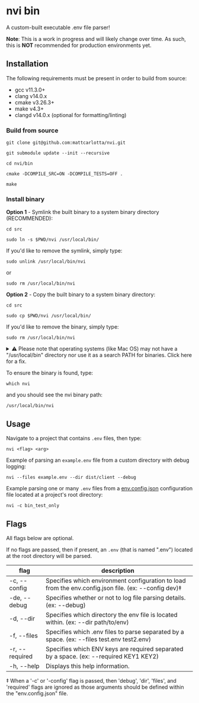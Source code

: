 # nvi bin
A custom-built executable .env file parser!

**Note**: This is a work in progress and will likely change over time. As such, this is **NOT** recommended for production environments yet.

## Installation

The following requirements must be present in order to build from source:
- gcc v11.3.0+
- clang v14.0.x
- cmake v3.26.3+
- make v4.3+
- clangd v14.0.x (optional for formatting/linting)

### Build from source
```DOSINI
git clone git@github.com:mattcarlotta/nvi.git

git submodule update --init --recursive

cd nvi/bin

cmake -DCOMPILE_SRC=ON -DCOMPILE_TESTS=OFF .

make
```

### Install binary

**Option 1** - Symlink the built binary to a system binary directory (RECOMMENDED):
```DOSINI
cd src

sudo ln -s $PWD/nvi /usr/local/bin/
```

If you'd like to remove the symlink, simply type:
```DOSINI
sudo unlink /usr/local/bin/nvi
```
or
```DOSINI
sudo rm /usr/local/bin/nvi
```

**Option 2** - Copy the built binary to a system binary directory:
```DOSINI
cd src

sudo cp $PWD/nvi /usr/local/bin/
```

If you'd like to remove the binary, simply type:
```DOSINI
sudo rm /usr/local/bin/nvi
```

<details>
<summary>
⚠️ Please note that operating systems (like Mac OS) may not have a "/usr/local/bin" directory nor use it as a search PATH for binaries. Click here for a fix.
</summary>

To fix this, create the directory (you may want to use `/opt/bin` instead):
```DOSINI
sudo mkdir -p /usr/local/bin
```
Then, edit your `.bash_profile` (or edit the `.bashrc`) or edit your `.zshrc`: 
```DOSINI
vi ~/.bash_profile
```
and add the directory to the PATH variable and save:
```DOSINI
export PATH=$PATH:/usr/local/bin
```

Then, source the change:
```DOSINI
source ~/.bash_profile
```
or
```DOSINI
source ~/.zshrc
```
</details>

To ensure the binary is found, type:
```DOSINI
which nvi
```

and you should see the nvi binary path: 
```DOSININ
/usr/local/bin/nvi
```

## Usage

Navigate to a project that contains `.env` files, then type:
```DOSINI
nvi <flag> <arg>
```

Example of parsing an `example.env` file from a custom directory with debug logging:
```DOSINI
nvi --files example.env --dir dist/client --debug
```

Example parsing one or many `.env` files from a [env.config.json](https://github.com/mattcarlotta/nvi/blob/main/env.config.json#L6-L11) configuration file located at a project's root directory:
```DOSINI
nvi -c bin_test_only
```

## Flags
All flags below are optional. 

If no flags are passed, then if present, an `.env` (that is named ".env") located at the root directory will be parsed.

| flag            | description                                                                                           |
| --------------- | ----------------------------------------------------------------------------------------------------- |
| -c, --config    | Specifies which environment configuration to load from the env.config.json file. (ex: --config dev)‡  |
| -de, --debug    | Specifies whether or not to log file parsing details. (ex: --debug)                                   |
| -d, --dir       | Specifies which directory the env file is located within. (ex: --dir path/to/env)                     |
| -f, --files     | Specifies which .env files to parse separated by a space. (ex: --files test.env test2.env)            |
| -r, --required  | Specifies which ENV keys are required separated by a space. (ex: --required KEY1 KEY2)                |
| -h, --help      | Displays this help information.                                                                       |

‡ When a '-c' or '-config' flag is passed, then 'debug', 'dir', 'files', and 'required' flags are ignored as those arguments should be defined within the "env.config.json" file.
